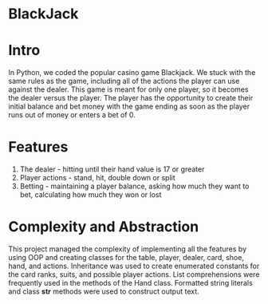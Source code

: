 # BlackJack


# Intro
In Python, we coded the popular casino game Blackjack. We stuck with the same rules as the
game, including all of the actions the player can use against the dealer. This game is meant for
only one player, so it becomes the dealer versus the player. The player has the opportunity to
create their initial balance and bet money with the game ending as soon as the player runs out
of money or enters a bet of 0.

# Features
1. The dealer - hitting until their hand value is 17 or greater
2. Player actions - stand, hit, double down or split
3. Betting - maintaining a player balance, asking how much they want to bet, calculating how much they won or lost

# Complexity and Abstraction
This project managed the complexity of implementing all the features by using OOP and
creating classes for the table, player, dealer, card, shoe, hand, and actions. Inheritance was
used to create enumerated constants for the card ranks, suits, and possible player actions.
List comprehensions were frequently used in the methods of the Hand class. Formatted string
literals and class __str__ methods were used to construct output text.
